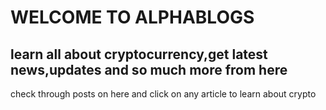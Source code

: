 <h1>WELCOME TO ALPHABLOGS</h1>
<h2>learn all about cryptocurrency,get latest news,updates and so much more from here</h2>
<p>check through posts on here and click on any article to learn about crypto</p>
<script src="https://www.publish0x.com/widget/code"></script><publish0x-posts-widget aff="YRdGM48aDz" background-color="rgba(199,201,22,0.7)" font-color="rgba(16,20,105,1)" posts-number="9" content-ids="652okqxgm2YvGOaZ" width="600"></publish0x-posts-widget>
<script src="https://www.publish0x.com/widget/code"></script><publish0x-posts-widget aff="YRdGM48aDz" background-color="rgba(199,201,22,0.7)" font-color="rgba(16,20,105,1)" posts-number="9" content-ids="652okqxgm2YvGOaZ,d9ypZzq3XNQbGL3E,X547689Rx3YnzbZy" width="600"></publish0x-posts-widget>
<script src="https://www.publish0x.com/widget/code"></script><publish0x-posts-widget aff="YRdGM48aDz" background-color="rgba(54,158,47,0.68)" font-color="rgba(18,56,112,1)" posts-number="9" content-ids="V6zXRvqkdEQlA4Kn,6zXRvqkpR1QlA4Kn,n41VEQGrjaqMJD0g" width="600"></publish0x-posts-widget>
<script src="https://brave.com/kay986/code"></script>

